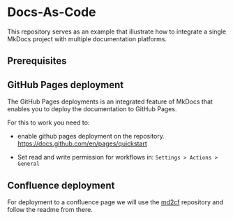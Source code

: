 # Docs-As-Code

This repository serves as an example that illustrate how to integrate a single MkDocs project with multiple documentation platforms.

## Prerequisites

## GitHub Pages deployment

The GitHub Pages deployments is an integrated feature of MkDocs that enables you to deploy the documentation to GitHub Pages.

For this to work you need to:

- enable github pages deployment on the repository. https://docs.github.com/en/pages/quickstart

- Set read and write permission for workflows in:
  `Settings > Actions > General`

## Confluence deployment

For deployment to a confluence page we will use the [md2cf] repository and follow the readme from there.

[md2cf]: https://github.com/iamjackg/md2cf
